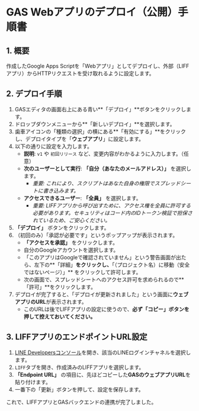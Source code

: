 # GAS Webアプリのデプロイ（公開）手順書

## 1. 概要

作成したGoogle Apps Scriptを「Webアプリ」としてデプロイし、外部（LIFFアプリ）からHTTPリクエストを受け取れるように設定します。

## 2. デプロイ手順

1.  GASエディタの画面右上にある青い**「デプロイ」**ボタンをクリックします。
2.  ドロップダウンメニューから**「新しいデプロイ」**を選択します。
3.  歯車アイコンの「種類の選択」の横にある**「有効にする」**をクリックし、デプロイタイプを「**ウェブアプリ**」に設定します。
4.  以下の通りに設定を入力します。
    *   **説明**: `v1` や `初回リリース` など、変更内容がわかるように入力します。（任意）
    *   **次のユーザーとして実行**: **「自分（あなたのメールアドレス）」** を選択します。
        *   *重要: これにより、スクリプトはあなた自身の権限でスプレッドシートに書き込みます。*
    *   **アクセスできるユーザー**: **「全員」** を選択します。
        *   *重要: LIFFアプリから呼び出すために、アクセス権を全員に許可する必要があります。セキュリティはコード内のIDトークン検証で担保されているため、ご安心ください。*
5.  **「デプロイ」** ボタンをクリックします。
6.  （初回のみ）「承認が必要です」というポップアップが表示されます。
    *   **「アクセスを承認」** をクリックします。
    *   自分のGoogleアカウントを選択します。
    *   「このアプリはGoogleで確認されていません」という警告画面が出たら、左下の**「詳細」**をクリックし、**「（プロジェクト名）に移動（安全ではないページ）」** をクリックして許可します。
    *   次の画面で、スプレッドシートへのアクセス許可を求められるので**「許可」**をクリックします。
7.  デプロイが完了すると、「デプロイが更新されました」という画面に**ウェブアプリのURL**が表示されます。
    *   このURLは後でLIFFアプリの設定に使うので、**必ず「コピー」ボタンを押して控えておいてください。**

## 3. LIFFアプリのエンドポイントURL設定

1.  [LINE Developersコンソール](https://developers.line.biz/ja/)を開き、該当のLINEログインチャネルを選択します。
2.  `LIFF`タブを開き、作成済みのLIFFアプリを選択します。
3.  **「Endpoint URL」** の項目に、先ほどコピーした**GASのウェブアプリURL**を貼り付けます。
4.  一番下の「更新」ボタンを押して、設定を保存します。

これで、LIFFアプリとGASバックエンドの連携が完了しました。
